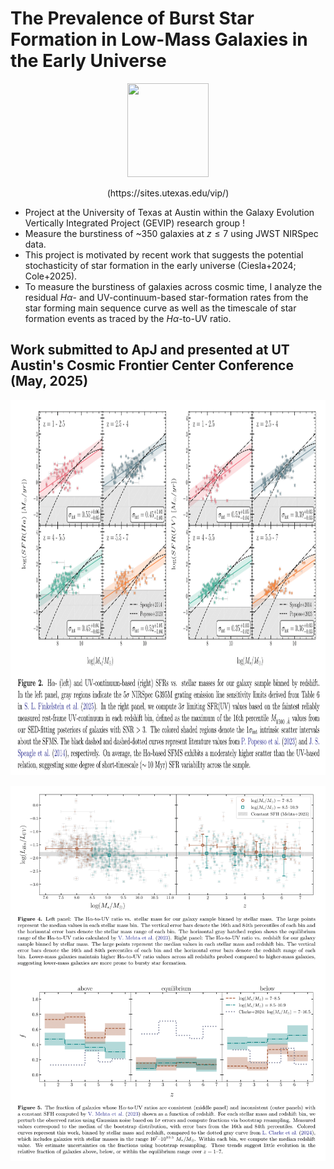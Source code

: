 # The Prevalence of Burst Star Formation in Low-Mass Galaxies in the Early Universe

<p align="center">
<img width="130" height="150" src= "https://user-images.githubusercontent.com/120825204/234086692-e96aa802-f497-46ee-aeb4-74b7abbdfdcd.png">
</p>

<p align="center">
(https://sites.utexas.edu/vip/)
</p>

* Project at the University of Texas at Austin within the Galaxy Evolution Vertically Integrated Project (GEVIP) research group !
* Measure the burstiness of ~350 galaxies at $z \leq 7$ using JWST NIRSpec data.
* This project is motivated by recent work that suggests the potential stochasticity of star formation in the early universe (Ciesla+2024; Cole+2025).
* To measure the burstiness of galaxies across cosmic time, I analyze the residual $H\alpha$- and UV-continuum-based star-formation rates from the star forming main sequence curve as well as the timescale of star formation events as traced by the $H\alpha$-to-UV ratio.

## Work submitted to ApJ and presented at UT Austin's Cosmic Frontier Center Conference (May, 2025)
<p align="center">
<img width="800" height="600" src= "SFMS_results_figures.png">
</p>

<p align="center">
<img width="800" height="600" src= "Ha_to_UV_ratio_results_figures.png">
</p>
